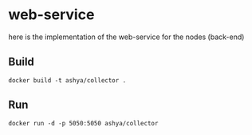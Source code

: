 # web-service
here is the implementation of the web-service for the nodes (back-end)

## Build

```
docker build -t ashya/collector . 
```

## Run

```
docker run -d -p 5050:5050 ashya/collector
```